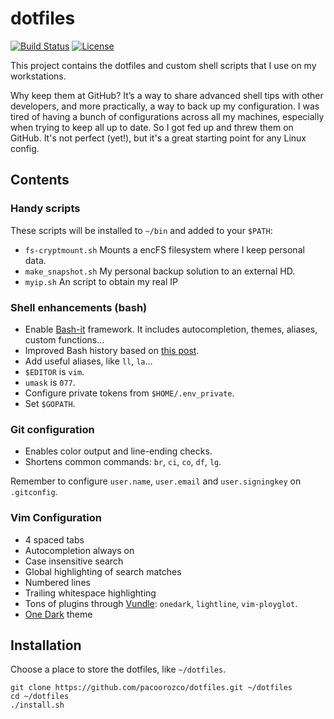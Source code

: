 # dotfiles

[![Build Status][build-badge]][build]
[![License][license-badge]][license]

This project contains the dotfiles and custom shell scripts that I use on my workstations.

Why keep them at GitHub? It’s a way to share advanced shell tips with other developers, and more practically, a way to back up my configuration. I was tired of having a bunch of configurations across all my machines, especially when trying to keep all up to date. So I got fed up and threw them on GitHub. It's not perfect (yet!), but it's a great starting point for any Linux config.

Contents
-----

### Handy scripts

These scripts will be installed to `~/bin` and added to your `$PATH`:

* `fs-cryptmount.sh` Mounts a encFS filesystem where I keep personal data.
* `make_snapshot.sh` My personal backup solution to an external HD.
* `myip.sh` An script to obtain my real IP

### Shell enhancements (bash)

* Enable [Bash-it](https://github.com/Bash-it/bash-it) framework. It includes autocompletion, themes, aliases, custom functions...
* Improved Bash history based on [this post](https://www.digitalocean.com/community/tutorials/how-to-use-bash-history-commands-and-expansions-on-a-linux-vps).
* Add useful aliases, like `ll`, `la`...
* `$EDITOR` is `vim`.
* `umask` is `077`.
* Configure private tokens from `$HOME/.env_private`.
* Set `$GOPATH`.

### Git configuration

* Enables color output and line-ending checks.
* Shortens common commands: `br`, `ci`, `co`, `df`, `lg`.

Remember to configure `user.name`, `user.email` and `user.signingkey` on `.gitconfig`.

### Vim Configuration
- 4 spaced tabs
- Autocompletion always on
- Case insensitive search
- Global highlighting of search matches
- Numbered lines
- Trailing whitespace highlighting
- Tons of plugins through [Vundle](https://github.com/VundleVim/Vundle.vim): `onedark`, `lightline`, `vim-ployglot`.
- [One Dark](https://github.com/joshdick/onedark.vim) theme


## Installation

Choose a place to store the dotfiles, like `~/dotfiles`.

```
git clone https://github.com/pacoorozco/dotfiles.git ~/dotfiles
cd ~/dotfiles
./install.sh
```

[license]: https://github.com/pacoorozco/dotfiles
[license-badge]: https://img.shields.io/github/license/pacoorozco/dotfiles.svg?style=flat-square
[build]: https://travis-ci.org/pacoorozco/dotfiles
[build-badge]: https://travis-ci.org/pacoorozco/dotfiles.svgl